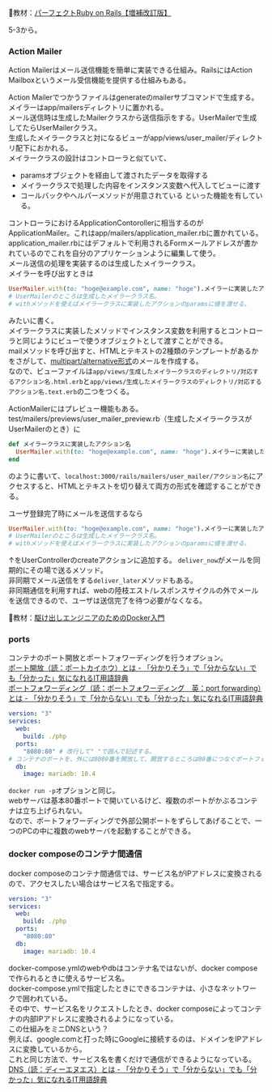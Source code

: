 
:open_book:教材：[パーフェクトRuby on Rails【増補改訂版】](https://gihyo.jp/book/2020/978-4-297-11462-6)

5-3から。

### Action Mailer

Action Mailerはメール送信機能を簡単に実装できる仕組み。RailsにはAction Mailboxというメール受信機能を提供する仕組みもある。

Action Mailerでつかうファイルはgenerateのmailerサブコマンドで生成する。  
メイラーはapp/mailersディレクトリに置かれる。  
メール送信時は生成したMailerクラスから送信指示をする。UserMailerで生成してたらUserMailerクラス。  
生成したメイラークラスと対になるビューがapp/views/user_mailer/ディレクトリ配下におかれる。  
メイラークラスの設計はコントローラと似ていて、  
- paramsオブジェクトを経由して渡されたデータを取得する
- メイラークラスで処理した内容をインスタンス変数へ代入してビューに渡す
- コールバックやヘルパーメソッドが用意されている
といった機能を有している。

コントローラにおけるApplicationContorollerに相当するのがApplicationMailer。これはapp/mailers/application_mailer.rbに置かれている。  
application_mailer.rbにはデフォルトで利用されるFormメールアドレスが書かれているのでこれを自分のアプリケーションように編集して使う。  
メール送信の処理を実装するのは生成したメイラークラス。  
メイラーを呼び出すときは
```ruby
UserMailer.with(to: "hoge@example.com", name: "hoge").メイラーに実装したアクション名.deliver_now
# UserMailerのところは生成したメイラークラス名。
# withメソッドを使えばメイラークラスに実装したアクションのparamsに値を渡せる。
```
みたいに書く。  
メイラークラスに実装したメソッドでインスタンス変数を利用するとコントローラと同じようにビューで使うオブジェクトとして渡すことができる。  
mailメソッドを呼び出すと、HTMLとテキストの2種類のテンプレートがあるかをさがして、[multipart/alternative形式](https://e-words.jp/w/multipart-alternative.html)のメールを作成する。  
なので、ビューファイルは`app/views/生成したメイラークラスのディレクトリ/対応するアクション名.html.erb`と`app/views/生成したメイラークラスのディレクトリ/対応するアクション名.text.erb`の二つをつくる。  

ActionMailerにはプレビュー機能もある。  
test/mailers/previews/user_mailer_preview.rb（生成したメイラークラスがUserMailerのとき）に
```ruby
def メイラークラスに実装したアクション名
  UserMailer.with(to: "hoge@example.com", name: "hoge").メイラーに実装したアクション名
end
```
のように書いて、`localhost:3000/rails/mailers/user_mailer/アクション名`にアクセスすると、HTMLとテキストを切り替えて両方の形式を確認することができる。  

ユーザ登録完了時にメールを送信するなら
```ruby
UserMailer.with(to: "hoge@example.com", name: "hoge").メイラーに実装したアクション名.deliver_now
# UserMailerのところは生成したメイラークラス名。
# withメソッドを使えばメイラークラスに実装したアクションのparamsに値を渡せる。
```
↑をUserControllerのcreateアクションに追加する。
`deliver_now`がメールを同期的にその場で送るメソッド。  
非同期でメール送信をする`deliver_later`メソッドもある。  
非同期通信を利用すれば、webの陸枝エスト/レスポンスサイクルの外でメールを送信できるので、ユーザは送信完了を待つ必要がなくなる。  

:open_book:教材：[駆け出しエンジニアのためのDocker入門](https://www.udemy.com/course/docker-startup/?couponCode=PLOYALTY0923)

### ports

コンテナのポート開放とポートフォワーディングを行うオプション。  
[ポート開放（読：ポートカイホウ）とは - 「分かりそう」で「分からない」でも「分かった」気になれるIT用語辞典](https://wa3.i-3-i.info/word110593.html)  
[ポートフォワーディング（読：ポートフォワーディング　英：port forwarding）とは - 「分かりそう」で「分からない」でも「分かった」気になれるIT用語辞典](https://wa3.i-3-i.info/word12663.html)

```yml
version: "3" 
services:
  web:
    build: ./php
  ports:
    "8080:80" # 改行して" "で囲んで記述する。
# コンテナのポートを、外には8080番を開放して、開放するところは80番につなぐポートフォワーディングをする。
  db:
    image: mariadb: 10.4
```
`docker run -p`オプションと同じ。  
webサーバは基本80番ポートで開いているけど、複数のポートがかぶるコンテナは立ち上げられない。  
なので、ポートフォワーディングで外部公開ポートをずらしてあげることで、一つのPCの中に複数のwebサーバを起動することができる。  

### docker composeのコンテナ間通信

docker composeのコンテナ間通信では、サービス名がIPアドレスに変換されるので、アクセスしたい場合はサービス名で指定する。  
```yml
version: "3" 
services:
  web:
    build: ./php
  ports:
    "8080:80"
  db:
    image: mariadb: 10.4
```
docker-compose.ymlのwebやdbはコンテナ名ではないが、docker composeで作られるときに使えるサービス名。  
docker-compose.ymlで指定したときにできるコンテナは、小さなネットワークで囲われている。  
その中で、サービス名をリクエストしたとき、docker composeによってコンテナの内部IPアドレスに変換されるようになっている。  
この仕組みをミニDNSという？  
例えば、google.comと打った時にGoogleに接続するのは、ドメインをIPアドレスに変換しているから。  
これと同じ方法で、サービス名を書くだけで通信ができるようになっている。  
[DNS（読：ディーエヌエス）とは - 「分かりそう」で「分からない」でも「分かった」気になれるIT用語辞典](https://wa3.i-3-i.info/word1287.html)
